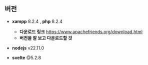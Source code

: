 버전
---
+ **xampp** 8.2.4 , **php** 8.2.4

  + **다운로드 링크** https://www.apachefriends.org/download.html
  + **버전을 잘 보고 다운로드할 것**

+ **nodejs** v22.11.0
+ **svelte** @5.2.8

